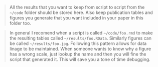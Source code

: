 > All the results that you want to keep from script to script from the `~/code` folder should be stored here.
> Also keep publication tables and figures you generate that you want included in your paper in this folder too.

> In general I recomend when a script is called `~/code/foo.rmd` to make the resulting tables called `~/results/foo.RData`.
> Similarly figures can be called `~/results/foo.jpg`.
> Following this pattern allows for data linage to be maintained.
> When someone wants to know why a figure has a wrong scale, just lookup the name and then you will fine the script that generated it.
> This will save you a tone of time debugging.
